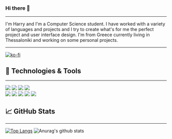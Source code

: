 ### Hi there 👋
<hr>

I'm Harry and I'm a Computer Science student. I have worked with a variety of languages and projects and I try to create what's for me the perfect project and user interface design. I'm from Greece currently living in Thessaloniki and working on some personal projects.

<hr>

[![ko-fi](https://www.ko-fi.com/img/githubbutton_sm.svg)](https://ko-fi.com/H2H62HMGS)

## 🔧 Technologies & Tools

<hr>

![](https://img.shields.io/badge/<Web>-<Javascript>-informational?style=flat&logo=<LOGO_NAME>&logoColor=white&color=yellow)
![](https://img.shields.io/badge/<JS>-<React>-informational?style=flat&logo=<LOGO_NAME>&logoColor=white&color=blue)
![](https://img.shields.io/badge/<JS>-<Vue>-informational?style=flat&logo=<LOGO_NAME>&logoColor=white&color=green)
![](https://img.shields.io/badge/<Web>-<HTML5>-informational?style=flat&logo=<LOGO_NAME>&logoColor=white&color=orange)
</br>
![](https://img.shields.io/badge/<Web>-<Git>-informational?style=flat&logo=<LOGO_NAME>&logoColor=white&color=orange)
![](https://img.shields.io/badge/<Web>-<CSS3>-informational?style=flat&logo=<LOGO_NAME>&logoColor=white&color=blue)
![](https://img.shields.io/badge/<Web>-<SCSS>-informational?style=flat&logo=<LOGO_NAME>&logoColor=white&color=brown)
![](https://img.shields.io/badge/<Web>-<PHP>-informational?style=flat&logo=<LOGO_NAME>&logoColor=white&color=purple)
![](https://img.shields.io/badge/<Software>-<CSharp>-informational?style=flat&logo=<LOGO_NAME>&logoColor=white&color=lightblue)

## 📈 GitHub Stats

<hr>

[![Top Langs](https://github-readme-stats.vercel.app/api/top-langs/?username=HarryKing87&theme=radical)](https://github.com/anuraghazra/github-readme-stats)
![Anurag's github stats](https://github-readme-stats.vercel.app/api?username=HarryKing87&show_icons=true&theme=radical)
</br>



